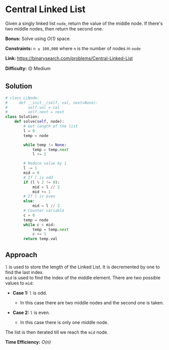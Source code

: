 # Central Linked List

Given a singly linked list `node`, return the value of the middle node. If there's two middle nodes, then return the second one.

**Bonus:** Solve using _O(1)_ space.

**Constraints:** `n ≤ 100,000` where `n` is the number of nodes in `node`

**Link:** https://binarysearch.com/problems/Central-Linked-List

**Difficulty:** :yellow_circle: Medium

## Solution

```python
# class LLNode:
#     def __init__(self, val, next=None):
#         self.val = val
#         self.next = next
class Solution:
    def solve(self, node):
        # Get length of the list
        l = 0
        temp = node

        while temp != None:
            temp = temp.next
            l += 1

        # Reduce value by 1
        l -= 1
        mid = 0
        # If l is odd
        if (l % 2 != 0):
            mid = l // 2
            mid += 1
        # If l is even
        else:
            mid = l // 2
        # Counter variable
        c = 0
        temp = node
        while c < mid:
            temp = temp.next
            c += 1
        return temp.val
```

## Approach

`l` is used to store the length of the Linked List. It is decremented by one to find the last index.<br>
`mid` is used to find the index of the middle element. There are two possible values to `mid`:

- **Case 1:** `l` is odd.
  
  - In this case there are two middle nodes and the second one is taken.

- **Case 2:** `l` is even.
  
  - In this case there is only one middle node.

The list is then iterated till we reach the `mid` node.

**Time Efficiency:** _O(n)_
